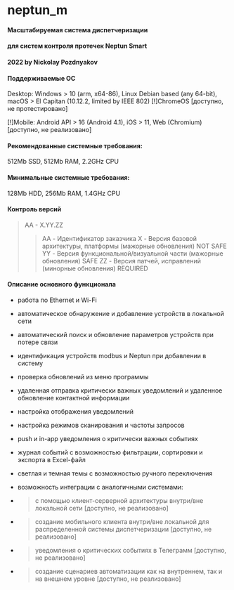# neptun_m

#### Масштабируемая система диспетчеризации
#### для систем контроля протечек Neptun Smart
####    2022 by Nickolay Pozdnyakov 

#### Поддерживаемые ОС
Desktop: Windows > 10 (arm, x64-86), Linux Debian based (any 64-bit), macOS > El Capitan (10.12.2, limited by IEEE 802)
[!]ChromeOS [доступно, не протестировано]

[!]Mobile: Android API > 16 (Android 4.1), iOS > 11, Web (Chromium) [доступно, не реализовано]

#### Рекомендованные системные требования:
512Mb SSD, 512Mb RAM, 2.2GHz CPU
#### Минимальные системные требования:
128Mb HDD, 256Mb RAM, 1.4GHz CPU

#### Контроль версий
> AA - X.YY.ZZ
>> AA - Идентификатор заказчика
>> X - Версия базовой архитектуры, платформы (мажорные обновления) NOT SAFE
>> YY - Версия функциональной/визуальной части (мажорные обновления) SAFE
>> ZZ - Версия патчей, исправлений (минорные обновления) REQUIRED

#### Описание основного функционала
- работа по Ethernet и Wi-Fi 
- автоматическое обнаружение и добавление устройств в локальной сети
- автоматический поиск и обновление параметров устройств при потере связи
- идентификация устройств modbus и Neptun при добавлении в систему
- проверка обновлений из меню программы
- удаленная отправка критически важных уведомлений и удаленное обновление контактной информации
- настройка отображения уведомлений
- настройка режимов сканирования и частоты запросов
- push и in-app уведомления о критически важных событиях
- журнал событий с возможностью фильтрации, сортировки и экспорта в Excel-файл
- светлая и темная темы с возможностью ручного переключения

- возможность интеграции с аналогичными системами:
- > с помощью клиент-серверной архитектуры внутри/вне локальной сети [доступно, не реализовано]
- > создание мобильного клиента внутри/вне локальной для распределенной системы диспетчеризации [доступно, не реализовано]
- > уведомления о критических событиях в Телеграмм [доступно, не реализовано]
- > создание сценариев автоматизации как на внутреннем, так и на внешнем уровне [доступно, не реализовано]